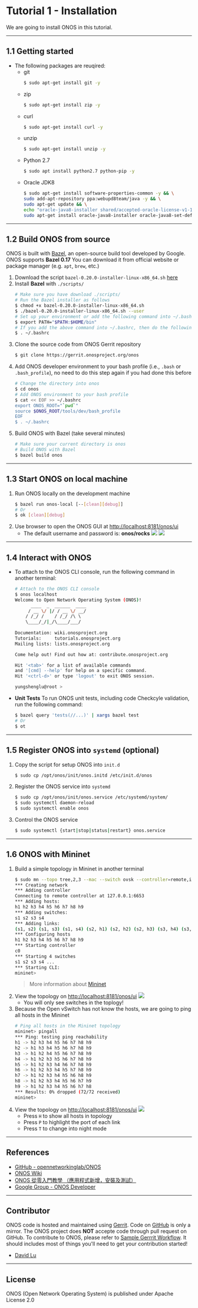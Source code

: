 # Tutorial 1 - Installation

We are going to install ONOS in this tutorial.

---
## 1.1 Getting started

* The following packages are reuqired:
  * git
    ```bash
    $ sudo apt-get install git -y
    ```
  * zip
    ```bash
    $ sudo apt-get install zip -y
    ```
  * curl
    ```bash
    $ sudo apt-get install curl -y
    ```
  * unzip
    ```bash
    $ sudo apt-get install unzip -y
    ```
  * Python 2.7
    ```bash
    $ sudo apt install python2.7 python-pip -y
    ```
  * Oracle JDK8
    ```bash
    $ sudo apt-get install software-properties-common -y && \
    sudo add-apt-repository ppa:webupd8team/java -y && \
    sudo apt-get update && \
    echo "oracle-java8-installer shared/accepted-oracle-license-v1-1 select true" | sudo debconf-set-selections && \
    sudo apt-get install oracle-java8-installer oracle-java8-set-default -y
    ```

---
## 1.2 Build ONOS from source

ONOS is built with [Bazel](https://bazel.build/), an open-source build tool developed by Google. ONOS supports **Bazel 0.17** You can download it from official website or package manager (e.g. `apt`, `brew`, etc.)

1. Download the script `bazel-0.20.0-installer-linux-x86_64.sh` [here](https://github.com/bazelbuild/bazel/releases) 
2. Install **Bazel** with `./scripts/`
    ```bash
    # Make sure you have download ./scripts/
    # Run the Bazel installer as follows
    $ chmod +x bazel-0.20.0-installer-linux-x86_64.sh
    $ ./bazel-0.20.0-installer-linux-x86_64.sh --user
    # Set up your environment or add the following command into ~/.bashrc
    $ export PATH="$PATH:$HOME/bin"
    # If you add the above command into ~/.bashrc, then do the following command
    $ . ~/.bashrc
    ```
3. Clone the source code from ONOS Gerrit repository
    ```bash
    $ git clone https://gerrit.onosproject.org/onos
    ```
4. Add ONOS developer environment to your bash profile (i.e., `.bash` or `.bash_profile`), no need to do this step again if you had done this before
    ```bash
    # Change the directory into onos
    $ cd onos
    # Add ONOS environment to your bash profile
    $ cat << EOF >> ~/.bashrc
    export ONOS_ROOT="`pwd`"
    source $ONOS_ROOT/tools/dev/bash_profile
    EOF
    $ . ~/.bashrc
    ```
5. Build ONOS with Bazel (take several minutes)
    ```bash
    # Make sure your current directory is onos
    # Build ONOS with Bazel
    $ bazel build onos
    ```

---
## 1.3 Start ONOS on local machine

1. Run ONOS locally on the development machine
    ```bash
    $ bazel run onos-local [--[clean][debug]]
    # Or
    $ ok [clean][debug]
    ```
2. Use browser to open the ONOS GUI at [http://localhost:8181/onos/ui](http://localhost:8181/onos/ui) 
    * The default username and password is: **onos/rocks**
    ![](https://i.imgur.com/B0H79Zh.png)
    ![](https://i.imgur.com/jw14w8f.png)
    
---
## 1.4 Interact with ONOS 

* To attach to the ONOS CLI console, run the following command in another terminal:
    ```bash
    # Attach to the ONOS CLI console
    $ onos localhost
    Welcome to Open Network Operating System (ONOS)!
          ____  _  ______  ____     
         / __ \/ |/ / __ \/ __/   
        / /_/ /    / /_/ /\ \     
        \____/_/|_/\____/___/     
                                
    Documentation: wiki.onosproject.org      
    Tutorials:     tutorials.onosproject.org 
    Mailing lists: lists.onosproject.org     

    Come help out! Find out how at: contribute.onosproject.org 

    Hit '<tab>' for a list of available commands
    and '[cmd] --help' for help on a specific command.
    Hit '<ctrl-d>' or type 'logout' to exit ONOS session.

    yungshenglu@root >
    ```
* **Unit Tests**
    To run ONOS unit tests, including code Checkcyle validation, run the following command:
    ```bash
    $ bazel query 'tests(//...)' | xargs bazel test
    # Or
    $ ot
    ```

---
## 1.5 Register ONOS into `systemd` (optional)

1. Copy the script for setup ONOS into `init.d`
    ```bash
    $ sudo cp /opt/onos/init/onos.initd /etc/init.d/onos
    ```
2. Register the ONOS service into `systemd`
    ```bash
    $ sudo cp /opt/onos/init/onos.service /etc/systemd/system/
    $ sudo systemctl daemon-reload
    $ sudo systemctl enable onos
    ```
3. Control the ONOS service
    ```bash
    $ sudo systemctl {start|stop|status|restart} onos.service
    ```

---
## 1.6 ONOS with Mininet

1. Build a simple topology in Mininet in another terminal
    ```bash
    $ sudo mn --topo tree,2,3 --mac --switch ovsk --controller=remote,ip=127.0.0.1
    *** Creating network
    *** Adding controller
    Connecting to remote controller at 127.0.0.1:6653
    *** Adding hosts:
    h1 h2 h3 h4 h5 h6 h7 h8 h9 
    *** Adding switches:
    s1 s2 s3 s4 
    *** Adding links:
    (s1, s2) (s1, s3) (s1, s4) (s2, h1) (s2, h2) (s2, h3) (s3, h4) (s3, h5) (s3, h6) (s4, h7) (s4, h8) (s4, h9) 
    *** Configuring hosts
    h1 h2 h3 h4 h5 h6 h7 h8 h9 
    *** Starting controller
    c0 
    *** Starting 4 switches
    s1 s2 s3 s4 ...
    *** Starting CLI:
    mininet>
    ```
    > More information about [Mininet](http://mininet.org/)
2. View the topology on [http://localhost:8181/onos/ui](http://localhost:8181/onos/ui)
    ![](https://i.imgur.com/iw6wwnr.png)
    * You will only see switches in the toplogy!
3. Because the Open vSwitch has not know the hosts, we are going to ping all hosts in the Mininet
    ```bash
    # Ping all hosts in the Mininet topology
    mininet> pingall
    *** Ping: testing ping reachability
    h1 -> h2 h3 h4 h5 h6 h7 h8 h9 
    h2 -> h1 h3 h4 h5 h6 h7 h8 h9 
    h3 -> h1 h2 h4 h5 h6 h7 h8 h9 
    h4 -> h1 h2 h3 h5 h6 h7 h8 h9 
    h5 -> h1 h2 h3 h4 h6 h7 h8 h9 
    h6 -> h1 h2 h3 h4 h5 h7 h8 h9 
    h7 -> h1 h2 h3 h4 h5 h6 h8 h9 
    h8 -> h1 h2 h3 h4 h5 h6 h7 h9 
    h9 -> h1 h2 h3 h4 h5 h6 h7 h8 
    *** Results: 0% dropped (72/72 received)
    mininet>
    ```
4. View the topology on [http://localhost:8181/onos/ui](http://localhost:8181/onos/ui)
    ![](https://i.imgur.com/LL9wu7I.png)
    * Press `H` to show all hosts in topology
    * Press `P` to highlight the port of each link
    * Press `T` to change into night mode

---
## References

* [GitHub - opennetworkinglab/ONOS](https://github.com/opennetworkinglab/onos/tree/master)
* [ONOS Wiki](https://wiki.onosproject.org/)
* [ONOS 從零入門教學 （應用程式新增，安裝及測試）](http://blog.laochanlam.me/2017/09/16/ONOS-%E5%BE%9E%E9%9B%B6%E5%85%A5%E9%96%80%E6%95%99%E5%AD%B8-%E6%87%89%E7%94%A8%E7%A8%8B%E5%BC%8F%E6%96%B0%E5%A2%9E-%E5%AE%89%E8%A3%9D%E5%8F%8A%E6%B8%AC%E8%A9%A6/)
* [Google Group - ONOS Developer](https://groups.google.com/a/onosproject.org/forum/#!forum/onos-dev)

---
## Contributor

ONOS code is hosted and maintained using [Gerrit](https://gerrit.onosproject.org/). Code on [GitHub](https://github.com/opennetworkinglab/onos/tree/master) is only a mirror. The ONOS project does **NOT** accepte code through pull request on GitHub. To contribute to ONOS, please refer to [Sample Gerrrit Workflow](https://wiki.onosproject.org/display/ONOS/Sample+Gerrit+Workflow). It should includes most of things you'll need to get your contribution started!

* [David Lu](https://github.com/yungshenglu)


---
## License

ONOS (Open Network Operating System) is published under Apache License 2.0
